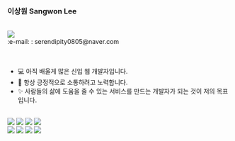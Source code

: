 ### 이상원 Sangwon Lee 
<br/>
<div> <a href="https://www.notion.so/portfolio-caacf43f888e4b22bb7c20e786a88aee"><img src="https://img.shields.io/badge/Portfolio-ffffff?style=flat-square&logo=Notion&logoColor=black"/></a>
<div> :e-mail: : serendipity0805@naver.com </div>
<br/>
<br/>

* 💻 아직 배울게 많은 신입 웹 개발자입니다.
* 🎨 항상 긍정적으로 소통하려고 노력합니다.
* :sparkles: 사람들의 삶에 도움을 줄 수 있는 서비스를 만드는 개발자가 되는 것이 저의 목표입니다.
<br/>
<div>
<img src="https://img.shields.io/badge/Java-red?style=flat-square&logoColor=white"/>
<img src="https://img.shields.io/badge/JavaScript-F7DF1E?style=flat-square&logo=JavaScript&logoColor=white"/>
<img src="https://img.shields.io/badge/HTML5-E34F26?style=flat-square&logo=HTML5&logoColor=white"/></a>
<img src="https://img.shields.io/badge/CSS3-1572B6?style=flat-square&logo=CSS3&logoColor=white"/></a>
</div>
<div>
<img src="https://img.shields.io/badge/Spring-6DB33F?style=flat-square&logo=Spring&logoColor=white"/>
<img src="https://img.shields.io/badge/Tomcat-F8DC75?style=flat-square&logo=Apache Tomcat&logoColor=white"/>
<img src="https://img.shields.io/badge/Oracle-F80000?style=flat-square&logo=Oracle&logoColor=white"/>
<img src="https://img.shields.io/badge/Bootstrap-7952B3?style=flat-square&logo=Bootstrap&logoColor=white"/>
</div>
